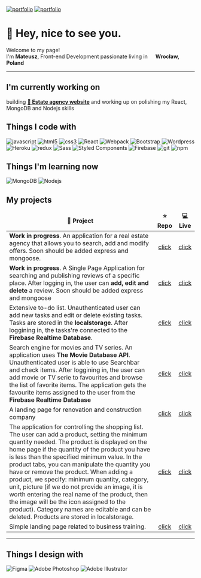 <!--
**kordiakmat/kordiakmat** is a ✨ _special_ ✨ repository because its `README.md` (this file) appears on your GitHub profile.

Here are some ideas to get you started:

- 🔭 I’m currently working on ...
- 🌱 I’m currently learning ...
- 👯 I’m looking to collaborate on ...
- 🤔 I’m looking for help with ...
- 💬 Ask me about ...
- 📫 How to reach me: ...
- 😄 Pronouns: ...
- ⚡ Fun fact: ...
-->

[<img alt="portfolio" src="https://img.shields.io/badge/-portfolio-F7DF1E"/>](https://kordi-c7f22.web.app) [<img alt="portfolio" src="https://img.shields.io/badge/-kordiakmat@gmail.com-D14836?style=flat-square&logo=gmail&logoColor=white"/>](mailto:kordiakmat@gmail.com)

<h1>👋 Hey, nice to see you.</h1>

<!--https://user-images.githubusercontent.com/5713670/87202985-820dcb80-c2b6-11ea-9f56-7ec461c497c3.gif-->
<p>Welcome to my page! </br> I'm <b>Mateusz</b>, Front-end Development passionate living in <img src="https://image.flaticon.com/icons/svg/321/321255.svg" width="13"/>  <b>Wrocław, Poland</b></p>


----------

<h2>I'm currently working on</h2>
<p>building <a href="https://github.com/kordiakmat/estate-agency"><b>🔭 Estate agency website</b></a> and working up on polishing my React, MongoDB and Nodejs skills</p>
<h2>Things I code with</h2>
<p>
  <img alt="javascript" src="https://img.shields.io/badge/-JavaScript-F7DF1E?style=flat-square&logo=javascript&logoColor=white" />
  <img alt="html5" src="https://img.shields.io/badge/-HTML5-E34F26?style=flat-square&logo=html5&logoColor=white" />
  <img alt="css3" src="https://img.shields.io/badge/-CSS3-1572B6?style=flat-square&logo=css3&logoColor=white" />
  <img alt="React" src="https://img.shields.io/badge/-React-45b8d8?style=flat-square&logo=react&logoColor=white" />
  <img alt="Webpack" src="https://img.shields.io/badge/-Webpack-8DD6F9?style=flat-square&logo=webpack&logoColor=white" />  
  <img alt="Bootstrap" src="https://img.shields.io/badge/-Bootstrap-563d7c?style=flat-square&logo=bootstrap&logoColor=white" />
  <img alt="Wordpress" src="https://img.shields.io/badge/-Wordpress-21759b?style=flat-square&logo=wordpress&logoColor=white" />
  <img alt="Heroku" src="https://img.shields.io/badge/-Heroku-430098?style=flat-square&logo=heroku&logoColor=white" />
  <img alt="redux" src="https://img.shields.io/badge/-Redux-764ABC?style=flat-square&logo=redux&logoColor=white" />
  <img alt="Sass" src="https://img.shields.io/badge/-Sass-CC6699?style=flat-square&logo=sass&logoColor=white" />
  <img alt="Styled Components" src="https://img.shields.io/badge/-Styled_Components-db7092?style=flat-square&logo=styled-components&logoColor=white" />
  <img alt="Firebase" src="https://img.shields.io/badge/-Firebase-ffca28?style=flat-square&logo=firebase&logoColor=white" />
  <img alt="git" src="https://img.shields.io/badge/-Git-F05032?style=flat-square&logo=git&logoColor=white" />
  <img alt="npm" src="https://img.shields.io/badge/-NPM-CB3837?style=flat-square&logo=npm&logoColor=white" />
</p>

<h2>Things I'm learning now</h2>
<p>
<img alt="MongoDB" src="https://img.shields.io/badge/-MongoDB-13aa52?style=flat-square&logo=mongodb&logoColor=white" />
<img alt="Nodejs" src="https://img.shields.io/badge/-Nodejs-43853d?style=flat-square&logo=Node.js&logoColor=white" />
</p>
<h2>My projects</h2>
<table>
  <thead align="center">
    <tr border: none;>
      <td><b>💼 Project</b></td>
      <td><b>⭐ Repo</b></td>
      <td><b>💻 Live</b></td>
    </tr>
  </thead>
  <tbody>
    <tr>  <td><b>Work in progress</b>. An application for a real estate agency that allows you to search, add and modify offers. Soon should be added express and mongoose.</td>
      </td>
       <td align="center">
      <a href="https://github.com/kordiakmat/estate-agency">click</a>
      </td>
      <td align="center"><a href="https://estate-b30a1.web.app">click</a></td>
      <!-- <td align="center">
      <
      <td align="center"><a href="www.kordiak.pl">click</a></td> -->
    </tr> <tr>
	    <td><b>Work in progress</b>. A Single Page Application for searching and publishing reviews of a specific place. After logging in, the user can <b>add, edit and delete</b> a review. Soon should be added express and mongoose</td>
     <td align="center">
      <a href="https://github.com/kordiakmat/check-review">click</a>
      </td>
      <td align="center"><a href="https://check-review-9ad6b.web.app/">click</a></td>
    </tr> <tr>
			    <td>Extensive to-do list. Unauthenticated user can add new tasks and edit or delete existing tasks. Tasks are stored in the <b>localstorage</b>. After loggining in, the tasks're connected to the <b>Firebase Realtime Database</b>. </td>
    <td align="center">
      <a href="https://github.com/kordiakmat/rememberit">click</a>
      </td>
      <td align="center"><a href="https://rememberit-370bc.web.app/">click</a></td>
    </tr>
	  <tr>
			    <td>Search engine for movies and TV series. An application uses <b>The Movie Database API</b>. Unauthenticated user is able to use Searchbar and check items. After loggining in, the user can add movie or TV serie to favourites and browse the list of favorite items. The application gets the favourite items assigned to the user from the <b>Firebase Realtime Database</b></td>
     <td align="center">
      <a href="https://github.com/kordiakmat/movies-search">click</a>
      </td>
      <td align="center"><a href="https://movies-67a12.web.app/">click</a></td>
    </tr>
		<tr>
				    <td>A landing page for renovation and construction company</td>
     <td align="center">
      <a href="https://github.com/kordiakmat/website-blachapro">click</a>
      </td>
      <td align="center"><a href="https://kordiakmat.github.io/website-blachapro/">click</a></td>
    </tr><tr>
				    <td>The application for controlling the shopping list. The user can add a product, setting the minimum quantity needed. The product is displayed on the home page if the quantity of the product you have is less than the specified minimum value. In the product tabs, you can manipulate the quantity you have or remove the product. When adding a product, we specify: minimum quantity, category, unit, picture (if we do not provide an image, it is worth entering the real name of the product, then the image will be the icon assigned to the product). Category names are editable and can be deleted. Products are stored in localstorage.</td>
     <td align="center">
      <a href="https://github.com/kordiakmat/shopper">click</a>
      </td>
      <td align="center"><a href="https://shopper-b5ca4.web.app/">click</a></td>
    </tr><tr>
				    <td>Simple landing page related to business training.</td>
     <td align="center">
      <a href="https://github.com/kordiakmat/bazaekspertow">click</a>
      </td>
      <td align="center"><a href="https://kordiakmat.github.io/bazaekspertow/">click</a></td>
    </tr>
  </tbody>
</table>

--------

<h2>Things I design with</h2>
<p>
<img alt="Figma" src="https://img.shields.io/badge/-Figma-F24E1E?style=flat-square&logo=figma&logoColor=white" />
  <img alt="Adobe Photoshop" src="https://img.shields.io/badge/-Adobe_Photoshop-31A8FF?style=flat-square&logo=Adobe-Photoshop&logoColor=white" /> <img alt="Adobe Illustrator" src="https://img.shields.io/badge/-Adobe_Illustrator-FF9A00?style=flat-square&logo=Adobe-Illustrator&logoColor=white" />
	</p>
